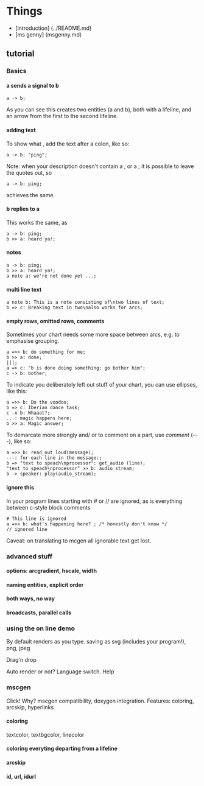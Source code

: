 # Things

- [introduction] (../README.md)
- [ms genny] (msgenny.md)

## tutorial
### Basics
#### a sends a signal to b
``` msgenny
a -> b;
```

As you can see this creates two entities (a and b), both with a lifeline, and an arrow from the first to the second lifeline. 

#### adding text
To show what , add the text after a colon, like so:

``` msgenny
a -> b: "ping";
```
Note: when your description doesn't contain a , or a ; it is possible to leave the quotes out, so 
``` msgenny
a -> b: ping;
```
achieves the same.

#### b replies to a
This works the same, as  
``` msgenny
a -> b: ping;
b >> a: heard ya!;
```

#### notes 
``` msgenny
a -> b: ping;
b >> a: heard ya!;
a note a: we're not done yet ...;
```

#### multi line text
``` msgenny
a note b: This is a note consisting of\ntwo lines of text;
b => c: Breaking text in two\nalso works for arcs;
```

#### empty rows, omitted rows, comments
Sometimes your chart needs some more space between arcs, e.g. to emphasise grouping. 
``` msgenny
a =>> b: do something for me;
b >> a: done;
|||;
a => c: "b is done doing something; go bother him"; 
c -> b: bother;
```

To indicate you deliberately left out stuff of your chart, you can use ellipses, like this:
``` msgenny
a =>> b: Do the voodoo;
b => c: Iberian dance task;
c -x b: Whaaat?;
...: magic happens here;
b >> a: Magic answer;
```

To demarcate more strongly and/ or to comment on a part, use *comment* (---), like so:
``` msgenny
a =>> b: read_out_loud(message);
---: for each line in the message:;
b => "text to speach\nprocessor": get_audio (line);
"text to speach\nprocessor" >> b: audio_stream;
b -> speaker: play(audio_stream);
```

#### ignore this
In your program lines starting with # or // are ignored, as is everything between c-style block comments
``` msgenny
# This line is ignored
a =>> b: what's happening here? ; /* honestly don't know */
// ignored line
```
Caveat: on translating to mcgen all ignorable text get lost.

### advanced stuff
#### options: arcgradient, hscale, width
#### naming entities, explicit order
#### both ways, no way
#### broadcasts, parallel calls

### using the on line demo
By default renders as you type.
saving as svg (includes your program!), png, jpeg

Drag'n drop

Auto render or not?
Language switch.
Help

### mscgen
Click!
Why? mscgen compatibility, doxygen integration. Features: coloring, arcskip, hyperlinks
#### coloring
textcolor, textbgcolor, linecolor
#### coloring everyting departing from a lifeline
#### arcskip
#### id, url, idurl
